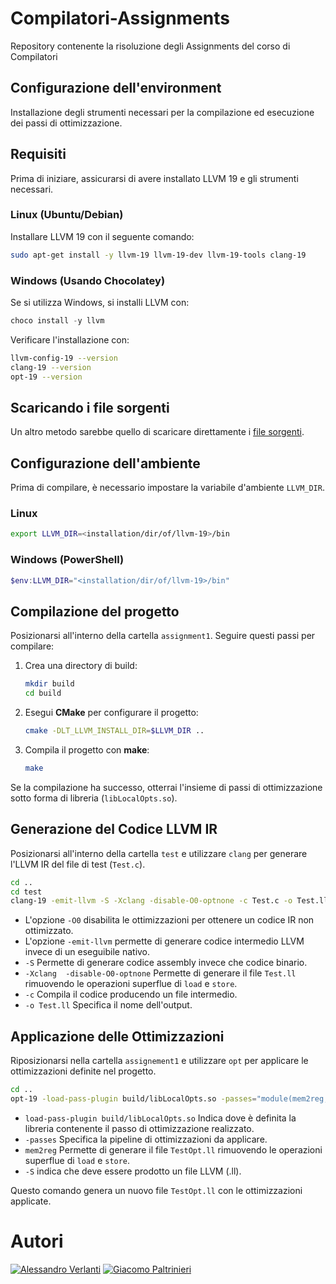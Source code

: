 # Compilatori-Assignments
Repository contenente la risoluzione degli Assignments del corso di Compilatori

## Configurazione dell'environment
Installazione degli strumenti necessari per la compilazione ed esecuzione dei passi di ottimizzazione.

## Requisiti
Prima di iniziare, assicurarsi di avere installato LLVM 19 e gli strumenti necessari.

### **Linux (Ubuntu/Debian)**
Installare LLVM 19 con il seguente comando:
```sh
sudo apt-get install -y llvm-19 llvm-19-dev llvm-19-tools clang-19
```

### **Windows (Usando Chocolatey)**
Se si utilizza Windows, si installi LLVM con:
```powershell
choco install -y llvm
```

Verificare l'installazione con:
```sh
llvm-config-19 --version
clang-19 --version
opt-19 --version
```
## **Scaricando i file sorgenti**
Un altro metodo sarebbe quello di scaricare direttamente i [file sorgenti](https://github.com/llvm/llvm-project/releases/tag/llvmorg-19.1.7).

## **Configurazione dell'ambiente**
Prima di compilare, è necessario impostare la variabile d'ambiente `LLVM_DIR`.

### **Linux**
```sh
export LLVM_DIR=<installation/dir/of/llvm-19>/bin
```

### **Windows (PowerShell)**
```powershell
$env:LLVM_DIR="<installation/dir/of/llvm-19>/bin"
```

## **Compilazione del progetto**
Posizionarsi all'interno della cartella `assignment1`.
Seguire questi passi per compilare:

1. Crea una directory di build:
   ```sh
   mkdir build
   cd build
   ```

2. Esegui **CMake** per configurare il progetto:
   ```sh
   cmake -DLT_LLVM_INSTALL_DIR=$LLVM_DIR ..
   ```

3. Compila il progetto con **make**:
   ```sh
   make
   ```

Se la compilazione ha successo, otterrai l'insieme di passi di ottimizzazione sotto forma di libreria (`libLocalOpts.so`).

## **Generazione del Codice LLVM IR**
Posizionarsi all'interno della cartella `test` e utilizzare `clang` per generare l'LLVM IR del file di test (`Test.c`).

```sh
cd ..
cd test
clang-19 -emit-llvm -S -Xclang -disable-O0-optnone -c Test.c -o Test.ll
```
- L'opzione `-O0` disabilita le ottimizzazioni per ottenere un codice IR non ottimizzato.
- L'opzione `-emit-llvm` permette di generare codice intermedio LLVM invece di un eseguibile nativo.
- `-S` Permette di generare codice assembly invece che codice binario.
- `-Xclang  -disable-O0-optnone` Permette di generare il file `Test.ll` rimuovendo le operazioni superflue di `load` e `store`.
- `-c` Compila il codice producendo un file intermedio.
- `-o Test.ll` Specifica il nome dell'output.

## **Applicazione delle Ottimizzazioni**
Riposizionarsi nella cartella `assignement1` e utilizzare `opt` per applicare le ottimizzazioni definite nel progetto.

```sh
cd ..
opt-19 -load-pass-plugin build/libLocalOpts.so -passes="module(mem2reg,local-opts)" -S test/Test.ll -o test/TestOpt.ll
```
- `load-pass-plugin build/libLocalOpts.so` Indica dove è definita la libreria contenente il passo di ottimizzazione realizzato.
- `-passes` Specifica la pipeline di ottimizzazioni da applicare.
- `mem2reg` Permette di generare il file `TestOpt.ll` rimuovendo le operazioni superflue di `load` e `store`.
- `-S` indica che deve essere prodotto un file LLVM (.ll).

Questo comando genera un nuovo file `TestOpt.ll` con le ottimizzazioni applicate.

# **Autori**
[![Alessandro Verlanti](https://img.shields.io/badge/GitHub-Verlanti2002-blue?logo=github)](https://github.com/Verlanti2002)
[![Giacomo Paltrinieri](https://img.shields.io/badge/GitHub-GiacomoPaltrinieri-blue?logo=github)](https://github.com/GiacomoPaltrinieri)

